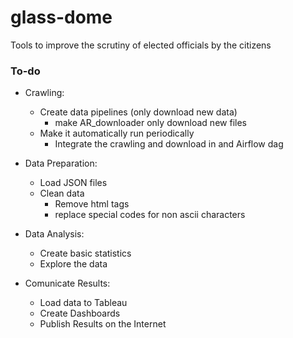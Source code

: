 # glass-dome
Tools to improve the scrutiny of elected officials by the citizens

### To-do

* Crawling:
    * Create data pipelines (only download new data)
        * make AR_downloader only download new files
    * Make it automatically run periodically
        * Integrate the crawling and download in and Airflow dag

* Data Preparation:
    * Load JSON files
    * Clean data
        * Remove html tags
        * replace special codes for non ascii characters

* Data Analysis:
    * Create basic statistics
    * Explore the data

* Comunicate Results:
    * Load data to Tableau
    * Create Dashboards
    * Publish Results on the Internet
